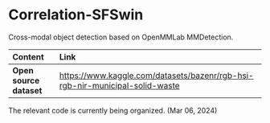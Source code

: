 # Correlation-SFSwin
Cross-modal object detection based on OpenMMLab MMDetection.

|**Content**|**Link**|
|:--------|:-------------|
|**Open source dataset**|https://www.kaggle.com/datasets/bazenr/rgb-hsi-rgb-nir-municipal-solid-waste|

The relevant code is currently being organized. (Mar 06, 2024)
